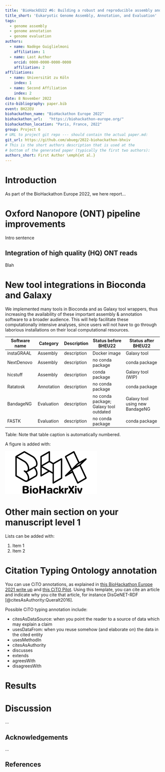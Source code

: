 ```yaml
---
title: 'BioHackEU22 #6: Building a robust and reproducible assembly and annotation pipeline for non-model eukaryote genomes'
title_short: 'Eukaryotic Genome Assembly, Annotation, and Evaluation'
tags:
  - genome assembly
  - genome annotation
  - genome evaluation
authors:
  - name: Nadège Guiglielmoni
    affiliation: 1
  - name: Last Author
    orcid: 0000-0000-0000-0000
    affiliation: 2
affiliations:
  - name: Universität zu Köln
    index: 1
  - name: Second Affiliation
    index: 2
date: 8 November 2022
cito-bibliography: paper.bib
event: BH22EU
biohackathon_name: "BioHackathon Europe 2022"
biohackathon_url:   "https://biohackathon-europe.org/"
biohackathon_location: "Paris, France, 2022"
group: Project 6
# URL to project git repo --- should contain the actual paper.md:
git_url: https://github.com/abueg/2022-biohackathon-bhxiv
# This is the short authors description that is used at the
# bottom of the generated paper (typically the first two authors):
authors_short: First Author \emph{et al.}
---
```



# Introduction

As part of the BioHackathon Europe 2022, we here report...

# Oxford Nanopore (ONT) pipeline improvements

Intro sentence

## Integration of high quality (HQ) ONT reads

Blah

# New tool integrations in Bioconda and Galaxy

We implemented many tools in Bioconda and as Galaxy tool wrappers, thus increasing the availability of these important assembly & annotation software to a broader audience. This will help facilitate these computationally intensive analyses, since users will not have to go through laborious installations on their local computational resources.

| Software name | Category | Description | Status before BHEU22 | Status after BHEU22
| -------- | -------- | -------- | -------- | -------- 
| instaGRAAL | Assembly | description | Docker image | Galaxy tool
| NextDenovo | Assembly | description | no conda package | conda package
| hicstuff | Assembly | description | conda package | Galaxy tool (WIP)
| Ratatosk | Annotation | description | no conda package | conda package
| BandageNG | Evaluation | description | no conda package; Galaxy tool outdated | Galaxy tool using new BandageNG
| FASTK | Evaluation | description | no conda package | conda package

Table: Note that table caption is automatically numbered.

A figure is added with:

![Caption for BioHackrXiv logo figure](./biohackrxiv.png)

# Other main section on your manuscript level 1

Lists can be added with:

1. Item 1
2. Item 2

# Citation Typing Ontology annotation

You can use CiTO annotations, as explained in [this BioHackathon Europe 2021 write up](https://raw.githubusercontent.com/biohackrxiv/bhxiv-metadata/main/doc/elixir_biohackathon2021/paper.md) and [this CiTO Pilot](https://www.biomedcentral.com/collections/cito).
Using this template, you can cite an article and indicate why you cite that article, for instance DisGeNET-RDF [@citesAsAuthority:Queralt2016].

Possible CiTO typing annotation include:

* citesAsDataSource: when you point the reader to a source of data which may explain a claim
* usesDataFrom: when you reuse somehow (and elaborate on) the data in the cited entity
* usesMethodIn
* citesAsAuthority
* discusses
* extends
* agreesWith
* disagreesWith

# Results


# Discussion

...

## Acknowledgements

...

## References
